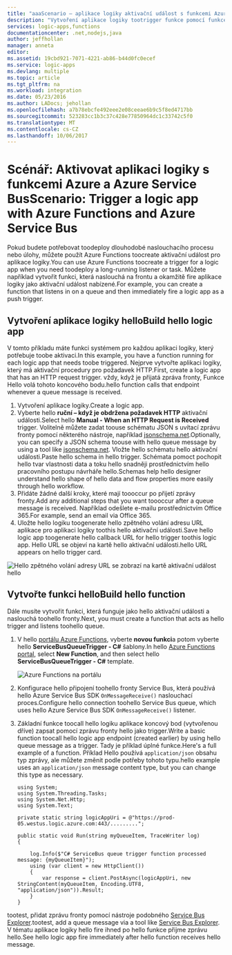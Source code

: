 ```yaml
---
title: "aaaScenario – aplikace logiky aktivační událost s funkcemi Azure a Azure Service Bus | Microsoft Docs"
description: "Vytvoření aplikace logiky tootrigger funkce pomocí funkce Azure a Azure Service Bus"
services: logic-apps,functions
documentationcenter: .net,nodejs,java
author: jeffhollan
manager: anneta
editor: 
ms.assetid: 19cbd921-7071-4221-ab86-b44d0fc0ecef
ms.service: logic-apps
ms.devlang: multiple
ms.topic: article
ms.tgt_pltfrm: na
ms.workload: integration
ms.date: 05/23/2016
ms.author: LADocs; jehollan
ms.openlocfilehash: a7b78ebcfe492eee2e08ceeae6b9c5f8ed4717bb
ms.sourcegitcommit: 523283cc1b3c37c428e77850964dc1c33742c5f0
ms.translationtype: MT
ms.contentlocale: cs-CZ
ms.lasthandoff: 10/06/2017
---
```

# <a name="scenario-trigger-a-logic-app-with-azure-functions-and-azure-service-bus"></a><span data-ttu-id="60f3f-103">Scénář: Aktivovat aplikaci logiky s funkcemi Azure a Azure Service Bus</span><span class="sxs-lookup"><span data-stu-id="60f3f-103">Scenario: Trigger a logic app with Azure Functions and Azure Service Bus</span></span>

<span data-ttu-id="60f3f-104">Pokud budete potřebovat toodeploy dlouhodobé naslouchacího procesu nebo úlohy, můžete použít Azure Functions toocreate aktivační událost pro aplikace logiky.</span><span class="sxs-lookup"><span data-stu-id="60f3f-104">You can use Azure Functions toocreate a trigger for a logic app when you need toodeploy a long-running listener or task.</span></span> <span data-ttu-id="60f3f-105">Můžete například vytvořit funkci, která naslouchá na frontu a okamžitě fire aplikace logiky jako aktivační událost nabízené.</span><span class="sxs-lookup"><span data-stu-id="60f3f-105">For example, you can create a function that listens in on a queue and then immediately fire a logic app as a push trigger.</span></span>

## <a name="build-hello-logic-app"></a><span data-ttu-id="60f3f-106">Vytvoření aplikace logiky hello</span><span class="sxs-lookup"><span data-stu-id="60f3f-106">Build hello logic app</span></span>
<span data-ttu-id="60f3f-107">V tomto příkladu máte funkci systémem pro každou aplikaci logiky, který potřebuje toobe aktivaci.</span><span class="sxs-lookup"><span data-stu-id="60f3f-107">In this example, you have a function running for each logic app that needs toobe triggered.</span></span> <span data-ttu-id="60f3f-108">Nejprve vytvořte aplikaci logiky, který má aktivační procedury pro požadavek HTTP.</span><span class="sxs-lookup"><span data-stu-id="60f3f-108">First, create a logic app that has an HTTP request trigger.</span></span> <span data-ttu-id="60f3f-109">vždy, když je přijatá zpráva fronty, Funkce Hello volá tohoto koncového bodu.</span><span class="sxs-lookup"><span data-stu-id="60f3f-109">hello function calls that endpoint whenever a queue message is received.</span></span>  

1. <span data-ttu-id="60f3f-110">Vytvoření aplikace logiky.</span><span class="sxs-lookup"><span data-stu-id="60f3f-110">Create a logic app.</span></span>
2. <span data-ttu-id="60f3f-111">Vyberte hello **ruční – když je obdržena požadavek HTTP** aktivační události.</span><span class="sxs-lookup"><span data-stu-id="60f3f-111">Select hello **Manual - When an HTTP Request is Received** trigger.</span></span>
   <span data-ttu-id="60f3f-112">Volitelně můžete zadat toouse schématu JSON s uvítací zprávu fronty pomocí některého nástroje, například [jsonschema.net](http://jsonschema.net).</span><span class="sxs-lookup"><span data-stu-id="60f3f-112">Optionally, you can specify a JSON schema toouse with hello queue message by using a tool like [jsonschema.net](http://jsonschema.net).</span></span> <span data-ttu-id="60f3f-113">Vložte hello schématu hello aktivační události.</span><span class="sxs-lookup"><span data-stu-id="60f3f-113">Paste hello schema in hello trigger.</span></span> <span data-ttu-id="60f3f-114">Schémata pomoct pochopit hello tvar vlastnosti data a toku hello snadněji prostřednictvím hello pracovního postupu návrháře hello.</span><span class="sxs-lookup"><span data-stu-id="60f3f-114">Schemas help hello designer understand hello shape of hello data and flow properties more easily through hello workflow.</span></span>
2. <span data-ttu-id="60f3f-115">Přidáte žádné další kroky, které mají toooccur po přijetí zprávy fronty.</span><span class="sxs-lookup"><span data-stu-id="60f3f-115">Add any additional steps that you want toooccur after a queue message is received.</span></span> <span data-ttu-id="60f3f-116">Například odešlete e-mailu prostřednictvím Office 365.</span><span class="sxs-lookup"><span data-stu-id="60f3f-116">For example, send an email via Office 365.</span></span>  
3. <span data-ttu-id="60f3f-117">Uložte hello logiku toogenerate hello zpětného volání adresu URL aplikace pro aplikaci logiky toothis hello aktivační události.</span><span class="sxs-lookup"><span data-stu-id="60f3f-117">Save hello logic app toogenerate hello callback URL for hello trigger toothis logic app.</span></span> <span data-ttu-id="60f3f-118">Hello URL se objeví na kartě hello aktivační události.</span><span class="sxs-lookup"><span data-stu-id="60f3f-118">hello URL appears on hello trigger card.</span></span>

![Hello zpětného volání adresy URL se zobrazí na kartě aktivační událost hello][1]

## <a name="build-hello-function"></a><span data-ttu-id="60f3f-120">Vytvořte funkci hello</span><span class="sxs-lookup"><span data-stu-id="60f3f-120">Build hello function</span></span>
<span data-ttu-id="60f3f-121">Dále musíte vytvořit funkci, která funguje jako hello aktivační události a naslouchá toohello fronty.</span><span class="sxs-lookup"><span data-stu-id="60f3f-121">Next, you must create a function that acts as hello trigger and listens toohello queue.</span></span>

1. <span data-ttu-id="60f3f-122">V hello [portálu Azure Functions](https://functions.azure.com/signin), vyberte **novou funkci**a potom vyberte hello **ServiceBusQueueTrigger - C#** šablony.</span><span class="sxs-lookup"><span data-stu-id="60f3f-122">In hello [Azure Functions portal](https://functions.azure.com/signin), select **New Function**, and then select hello **ServiceBusQueueTrigger - C#** template.</span></span>
   
    ![Azure Functions na portálu][2]
2. <span data-ttu-id="60f3f-124">Konfigurace hello připojení toohello fronty Service Bus, která používá hello Azure Service Bus SDK `OnMessageReceive()` naslouchací proces.</span><span class="sxs-lookup"><span data-stu-id="60f3f-124">Configure hello connection toohello Service Bus queue, which uses hello Azure Service Bus SDK `OnMessageReceive()` listener.</span></span>
3. <span data-ttu-id="60f3f-125">Základní funkce toocall hello logiku aplikace koncový bod (vytvořenou dříve) zapsat pomocí zprávu fronty hello jako trigger.</span><span class="sxs-lookup"><span data-stu-id="60f3f-125">Write a basic function toocall hello logic app endpoint (created earlier) by using hello queue message as a trigger.</span></span> <span data-ttu-id="60f3f-126">Tady je příklad úplné funkce.</span><span class="sxs-lookup"><span data-stu-id="60f3f-126">Here's a full example of a function.</span></span> <span data-ttu-id="60f3f-127">Příklad Hello používá `application/json` obsahu typ zprávy, ale můžete změnit podle potřeby tohoto typu.</span><span class="sxs-lookup"><span data-stu-id="60f3f-127">hello example uses an `application/json` message content type, but you can change this type as necessary.</span></span>
   
   ```
   using System;
   using System.Threading.Tasks;
   using System.Net.Http;
   using System.Text;
   
   private static string logicAppUri = @"https://prod-05.westus.logic.azure.com:443/.........";
   
   public static void Run(string myQueueItem, TraceWriter log)
   {
   
       log.Info($"C# ServiceBus queue trigger function processed message: {myQueueItem}");
       using (var client = new HttpClient())
       {
           var response = client.PostAsync(logicAppUri, new StringContent(myQueueItem, Encoding.UTF8, "application/json")).Result;
       }
   }
   ```

<span data-ttu-id="60f3f-128">tootest, přidat zprávu fronty pomocí nástroje podobného [Service Bus Explorer](https://github.com/paolosalvatori/ServiceBusExplorer).</span><span class="sxs-lookup"><span data-stu-id="60f3f-128">tootest, add a queue message via a tool like [Service Bus Explorer](https://github.com/paolosalvatori/ServiceBusExplorer).</span></span> <span data-ttu-id="60f3f-129">V tématu aplikace logiky hello fire ihned po hello funkce přijme zprávu hello.</span><span class="sxs-lookup"><span data-stu-id="60f3f-129">See hello logic app fire immediately after hello function receives hello message.</span></span>

<!-- Image References -->
[1]: ./media/logic-apps-scenario-function-sb-trigger/manualtrigger.png
[2]: ./media/logic-apps-scenario-function-sb-trigger/newqueuetriggerfunction.png

